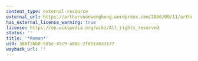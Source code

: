 ```yaml
---
content_type: external-resource
external_url: https://arthurvoonwenghong.wordpress.com/2006/09/11/arthur-rimbaud-roman-romance/
has_external_license_warning: true
license: https://en.wikipedia.org/wiki/All_rights_reserved
status: ''
title: '*Roman*'
uid: 386f2bb0-5d5e-45c9-a08c-2fd51a633177
wayback_url: ''
---
```


